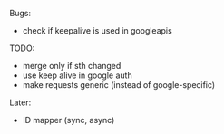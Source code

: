 Bugs:
- check if keepalive is used in googleapis

TODO:
- merge only if sth changed
- use keep alive in google auth
- make requests generic (instead of google-specific)

Later:
- ID mapper (sync, async)
